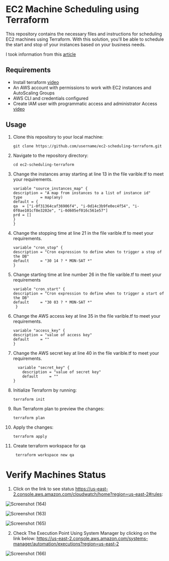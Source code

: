 # EC2 Machine Scheduling using Terraform
This repository contains the necessary files and instructions for scheduling EC2 machines using Terraform. With this solution, you'll be able to schedule the start and stop of your instances based on your business needs.

I took information from this [article](https://dnx.solutions/reducing-aws-costs-by-turning-off-development-environments-at-night-the-easy-way-without-lambda/) 

## Requirements
 - Install terraform [video](https://www.youtube.com/watch?v=Cn6xYf0QJME&t=8s)
 - An AWS account with permissions to work with EC2 instances and AutoScaling Groups
 - AWS CLI and credentials configured
 - Create IAM user with programmatic access and administrator Access [video](https://www.youtube.com/watch?v=Xx_-IA9qnuI)
## Usage
1. Clone this repository to your local machine:

    ```
    git clone https://github.com/username/ec2-scheduling-terraform.git
    ```
2. Navigate to the repository directory:
    ```
   cd ec2-scheduling-terraform
    ```
3. Change the instances array starting at line 13 in the file varible.tf to meet your requirements.
    ```
    variable "source_instances_map" {
   description = "A map from instances to a list of instance id"
   type        = map(any)
   default = {
   qa  = ["i-0f31364caf36906f4", "i-0d14c3b9fe0ec4f54", "i-0f0ae101cf8e3202e", "i-0d605ef016c561e57"]
    prd = []
   }
   }
      ```
4. Change the  stopping time  at line 21 in the file varible.tf to meet your requirements.
    ```
    variable "cron_stop" {
    description = "Cron expression to define when to trigger a stop of the DB"
   default     = "30 14 ? * MON-SAT *"
   }
   ```
 5. Change  starting time  at line number 26 in the file varible.tf to meet your requirements
    ```
    variable "cron_start" {
    description = "Cron expression to define when to trigger a start of the DB"
    default     = "30 03 ? * MON-SAT *"
     }
    ```
6. Change the AWS access key at line 35 in the file varible.tf to meet your requirements.
    ```
    variable "access_key" {
    description = "value of access key"
    default     = ""
   }
     ```

7. Change the AWS secret key at line 40 in the file varible.tf to meet your    requirements.
    
    ``` 
      variable "secret_key" {
        description = "value of secret key"
        default     = ""
    }
   ```
8. Initialize Terraform by running:
    ```
   terraform init
   ```
9. Run Terraform plan to preview the changes:
    ```
   terraform plan
   ```
10.  Apply the changes:
     ```
     terraform apply
        ```
11. Create terraform workspace for qa        
    ```
     terraform workspace new qa
     ```


# Verify Machines Status
1. Click on the link to see status            https://us-east-2.console.aws.amazon.com/cloudwatch/home?region=us-east-2#rules:

![Screenshot (164)](https://user-images.githubusercontent.com/109335469/213627800-67f59476-b0f5-41de-b101-baa85172fba7.png)

![Screenshot (163)](https://user-images.githubusercontent.com/109335469/213627931-83e754df-aed5-439c-be9c-91c0000290e3.png)

![Screenshot (165)](https://user-images.githubusercontent.com/109335469/213628033-f8444a0f-f991-4f25-aea7-4899526d3b3b.png)

2. Check The Execution Point Using System Manager by clicking on the link below: https://us-east-2.console.aws.amazon.com/systems-manager/automation/executions?region=us-east-2

![Screenshot (166)](https://user-images.githubusercontent.com/109335469/213628972-0fbba94e-50c8-4671-b518-6e0a38bfd413.png)


